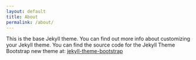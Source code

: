 ```yaml
---
layout: default
title: About
permalink: /about/
---
```


This is the base Jekyll theme. You can find out more info about customizing your Jekyll theme.
You can find the source code for the Jekyll Theme Bootstrap new theme at:
[jekyll-theme-bootstrap](https://github.com/matrixfox/jekyll-theme-bootstrap)
